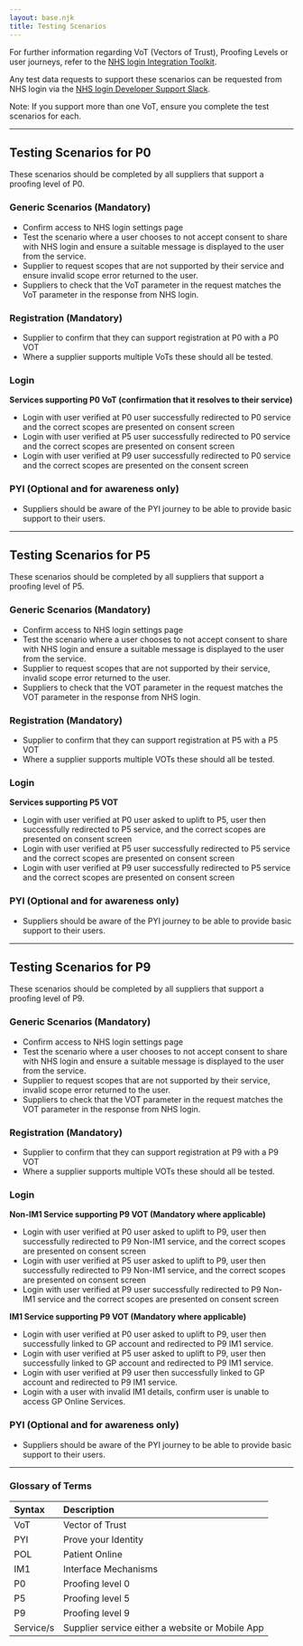```yaml
---
layout: base.njk
title: Testing Scenarios
---
```


For further information regarding VoT (Vectors of Trust), Proofing Levels or user journeys, refer to the [NHS login Integration Toolkit](https://digital.nhs.uk/services/nhs-login/nhs-login-for-partners-and-developers/nhs-login-integration-toolkit/discovery).

Any test data requests to support these scenarios can be requested from NHS login via the [NHS login Developer Support Slack](https://nhs-login-support-slack-invite.herokuapp.com/).

Note: If you support more than one VoT, ensure you complete the test scenarios for each.

---

## Testing Scenarios for P0

These scenarios should be completed by all suppliers that support a proofing level of P0. 

### Generic Scenarios (Mandatory)
* Confirm access to NHS login settings page
* Test the scenario where a user chooses to not accept consent to share with NHS login and ensure a suitable message is displayed to the user from the service.
* Supplier to request scopes that are not supported by their service and ensure invalid scope error returned to the user.
* Suppliers to check that the VoT parameter in the request matches the VoT parameter in the response from NHS login.


### Registration (Mandatory)
* Supplier to confirm that they can support registration at P0 with a P0 VOT
* Where a supplier supports multiple VoTs these should all be tested.


### Login
<b>Services supporting P0 VoT (confirmation that it resolves to their service)</b>
* Login with user verified at P0 user successfully redirected to P0 service and the correct scopes are presented on consent screen
* Login with user verified at P5 user successfully redirected to P0 service and the correct scopes are presented on consent screen
* Login with user verified at P9 user successfully redirected to P0 service and the correct scopes are presented on the consent screen

### PYI (Optional and for awareness only)
* Suppliers should be aware of the PYI journey to be able to provide basic support to their users.

---

## Testing Scenarios for P5

These scenarios should be completed by all suppliers that support a proofing level of P5. 

### Generic Scenarios (Mandatory)

* Confirm access to NHS login settings page
* Test the scenario where a user chooses to not accept consent to share with NHS login and ensure a suitable message is displayed to the user from the service.
* Supplier to request scopes that are not supported by their service, invalid scope error returned to the user.
* Suppliers to check that the VOT parameter in the request matches the VOT parameter in the response from NHS login.

### Registration (Mandatory)

* Supplier to confirm that they can support registration at P5 with a P5 VOT
* Where a supplier supports multiple VOTs these should all be tested.

### Login
<b>Services supporting P5 VOT</b>

* Login with user verified at P0 user asked to uplift to P5, user then successfully redirected to P5 service, and the correct scopes are presented on consent screen
* Login with user verified at P5 user successfully redirected to P5 service and the correct scopes are presented on consent screen
* Login with user verified at P9 user successfully redirected to P5 service and the correct scopes are presented on consent screen

### PYI (Optional and for awareness only)
* Suppliers should be aware of the PYI journey to be able to provide basic support to their users.

---

## Testing Scenarios for P9

These scenarios should be completed by all suppliers that support a proofing level of P9. 

### Generic Scenarios (Mandatory)
* Confirm access to NHS login settings page
* Test the scenario where a user chooses to not accept consent to share with NHS login and ensure a suitable message is displayed to the user from the service.
* Supplier to request scopes that are not supported by their service, invalid scope error returned to the user.
* Suppliers to check that the VOT parameter in the request matches the VOT parameter in the response from NHS login.


### Registration (Mandatory)
* Supplier to confirm that they can support registration at P9 with a P9 VOT
* Where a supplier supports multiple VOTs these should all be tested.


### Login
<b>Non-IM1 Service supporting P9 VOT (Mandatory where applicable)</b>
* Login with user verified at P0 user asked to uplift to P9, user then successfully redirected to P9 Non-IM1 service, and the correct scopes are presented on consent screen
* Login with user verified at P5 user asked to uplift to P9, user then successfully redirected to P9 Non-IM1 service, and the correct scopes are presented on consent screen
* Login with user verified at P9 user successfully redirected to P9 Non-IM1 service and the correct scopes are presented on consent screen

<b>IM1 Service supporting P9 VOT (Mandatory where applicable)</b>
* Login with user verified at P0 user asked to uplift to P9, user then successfully linked to GP account and redirected to P9 IM1 service.
* Login with user verified at P5 user asked to uplift to P9, user then successfully linked to GP account and redirected to P9 IM1 service.
* Login with user verified at P9 user then successfully linked to GP account and redirected to P9 IM1 service.
* Login with a user with invalid IM1 details, confirm user is unable to access GP Online Services.


### PYI (Optional and for awareness only)
* Suppliers should be aware of the PYI journey to be able to provide basic support to their users.
 
---

### Glossary of Terms

| Syntax      | Description |
| :---        | :---        |
| VoT | Vector of Trust |
| PYI | Prove your Identity |
| POL | Patient Online |
| IM1 | Interface Mechanisms |
| P0 | Proofing level 0 |
| P5 | Proofing level 5 |
| P9 | Proofing level 9 |
| Service/s | Supplier service either a website or Mobile App |

